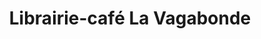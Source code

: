 ---
title: "Librairie-café La Vagabonde"
url: /saint-martin-vesubie/librairie-cafe-la-vagabonde/
shop: livres
---